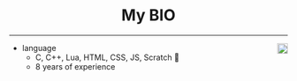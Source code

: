 

<h1 align="center">My BIO</h1>

---

<a href="https://discord.com/users/899699593581830185">
  <img src="https://cdn.discordapp.com/attachments/1114152874184814635/1114152905679835227/unnamed.png" style="width: 2vw; height=2vw" align="right" />
</a>

- language
  - C, C++, Lua, HTML, CSS, JS, Scratch 💫
  - 8 years of experience 
